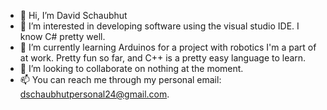 - 👋 Hi, I’m David Schaubhut
- 👀 I’m interested in developing software using the visual studio IDE. I know C# pretty well. 
- 🌱 I’m currently learning Arduinos for a project with robotics I'm a part of at work. Pretty fun so far, and C++ is a pretty easy language to learn. 
- 💞️ I’m looking to collaborate on nothing at the moment. 
- 📫 You can reach me through my personal email: dschaubhutpersonal24@gmail.com. 

<!---
dschaubhut/dschaubhut is a ✨ special ✨ repository because its `README.md` (this file) appears on your GitHub profile.
You can click the Preview link to take a look at your changes.
--->

